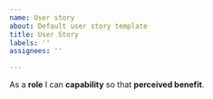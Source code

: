 ```yaml
---
name: User story
about: Default user story template
title: User Story
labels: ''
assignees: ''

---
```


As a **role** I can **capability** so that **perceived benefit**.
